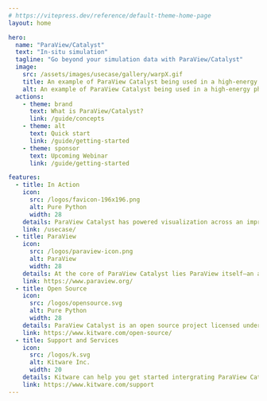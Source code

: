 ```yaml
---
# https://vitepress.dev/reference/default-theme-home-page
layout: home

hero:
  name: "ParaView/Catalyst"
  text: "In-situ simulation"
  tagline: "Go beyond your simulation data with ParaView/Catalyst"
  image:
    src: /assets/images/usecase/gallery/warpX.gif
    title: An example of ParaView Catalyst being used in a high-energy physics simulation.
    alt: An example of ParaView Catalyst being used in a high-energy physics simulation.
  actions:
    - theme: brand
      text: What is ParaView/Catalyst?
      link: /guide/concepts
    - theme: alt
      text: Quick start
      link: /guide/getting-started
    - theme: sponsor
      text: Upcoming Webinar
      link: /guide/getting-started

features:
  - title: In Action
    icon:
      src: /logos/favicon-196x196.png
      alt: Pure Python
      width: 28
    details: ParaView Catalyst has powered visualization across an impressive spectrum of scientific and engineering domains—from the subatomic world of High-Energy Physics to the complex flows of Computational Fluid Dynamics. 
    link: /usecase/
  - title: ParaView
    icon:
      src: /logos/paraview-icon.png
      alt: ParaView
      width: 28
    details: At the core of ParaView Catalyst lies ParaView itself—an award-winning, state-of-the-art platform for scientific visualization and analysis. ParaView seamlessly adapts to a wide range of computational environments, from lightweight laptops to the world’s most powerful exascale supercomputers. 
    link: https://www.paraview.org/
  - title: Open Source
    icon:
      src: /logos/opensource.svg
      alt: Pure Python
      width: 28
    details: ParaView Catalyst is an open source project licensed under BSD 3-Clause license that enables the broadest possible audience, including commercial organizations, to use the software royalty free.
    link: https://www.kitware.com/open-source/
  - title: Support and Services
    icon:
      src: /logos/k.svg
      alt: Kitware Inc.
      width: 20
    details: Kitware can help you get started intergrating ParaView Catalyst into your simulation. Our team is here to help.  Please contact us
    link: https://www.kitware.com/support
---
```

